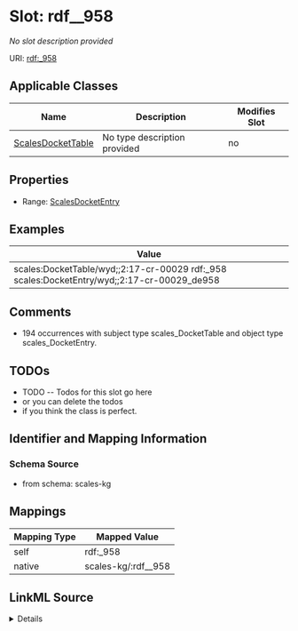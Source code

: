 

# Slot: rdf__958


_No slot description provided_





URI: [rdf:_958](http://www.w3.org/1999/02/22-rdf-syntax-ns#_958)



<!-- no inheritance hierarchy -->





## Applicable Classes

| Name | Description | Modifies Slot |
| --- | --- | --- |
| [ScalesDocketTable](../classes/ScalesDocketTable.md) | No type description provided |  no  |







## Properties

* Range: [ScalesDocketEntry](../classes/ScalesDocketEntry.md)






## Examples

| Value |
| --- |
| scales:DocketTable/wyd;;2:17-cr-00029 rdf:_958 scales:DocketEntry/wyd;;2:17-cr-00029_de958 |

## Comments

* 194 occurrences with subject type scales_DocketTable and object type scales_DocketEntry.

## TODOs

* TODO -- Todos for this slot go here
* or you can delete the todos
* if you think the class is perfect.

## Identifier and Mapping Information







### Schema Source


* from schema: scales-kg




## Mappings

| Mapping Type | Mapped Value |
| ---  | ---  |
| self | rdf:_958 |
| native | scales-kg/:rdf__958 |




## LinkML Source

<details>
```yaml
name: rdf__958
description: No slot description provided
todos:
- TODO -- Todos for this slot go here
- or you can delete the todos
- if you think the class is perfect.
comments:
- 194 occurrences with subject type scales_DocketTable and object type scales_DocketEntry.
examples:
- value: scales:DocketTable/wyd;;2:17-cr-00029 rdf:_958 scales:DocketEntry/wyd;;2:17-cr-00029_de958
from_schema: scales-kg
rank: 1000
slot_uri: rdf:_958
alias: rdf__958
domain_of:
- scales_DocketTable
range: scales_DocketEntry

```
</details>